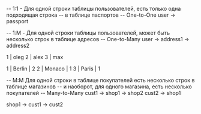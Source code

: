 
-- 1:1 - Для одной строки таблицы пользователей, есть только одна подходящая строка
-- в таблице паспортов
-- One-to-One
user -> passport


-- 1:M - Для одной строки таблицы пользователей, может быть несколько строк в таблице адресов
-- One-to-Many
user -> address1
     -> address2


1 | oleg 
2 | alex
3 | max

1 | Berlin | 2
2 | Monaco | 1
3 | Paris  | 1

-- M:M Для одной строки в таблице покупателей есть несколько строк в таблице магазинов
-- и наоборот, для одного магазина, есть несколько покупателей
-- Many-to-Many 
cust1 -> shop1
      -> shop2
cust2 -> shop1

shop1 -> cust1
      -> cust2